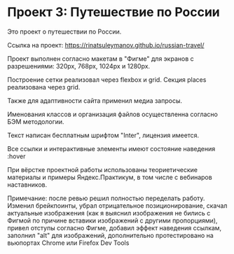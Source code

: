 # Проект 3: Путешествие по России

Это проект о путешествии по России.

Ссылка на проект: https://rinatsuleymanov.github.io/russian-travel/

Проект выполнен согласно макетам в "Фигме" для экранов с разрешениями: 320px, 768px, 1024px и 1280px.

Построение сетки реализовал через flexbox и grid. Секция places реализована через grid.

Также для адаптивности сайта применил медиа запросы.

Именования классов и организация файлов осуществленна согласно БЭМ методологии.

Текст написан бесплатным шрифтом "Inter", лицензия имеется.

Все ссылки и интерактивные элементы имеют состояние наведения :hover

При вёрстке проектной работы использованы теориетические материалы и примеры Яндекс.Практикум, в том числе с вебинаров наставников.

Примечание: после ревью решил полностью переделать работу.
Изменил брейкпоинты, убрал отрицательное позиционирование, скачал актуальные изображения (как я выяснил изображения не бились с Фигмой по причине вставики изображений с другими пропорциями), привел отступы согласно Фигме, добавил эффект наведения ссылкам, заполнил "alt" для изображений, дополнительно протестировано на вьюпортах Chrome или Firefox Dev Tools

